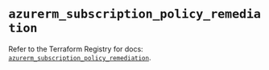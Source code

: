 # `azurerm_subscription_policy_remediation`

Refer to the Terraform Registry for docs: [`azurerm_subscription_policy_remediation`](https://registry.terraform.io/providers/hashicorp/azurerm/4.0.1/docs/resources/subscription_policy_remediation).

